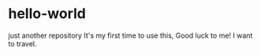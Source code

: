 # hello-world
just another repository
It's my first time to use this, Good luck to me!
I want to travel.
